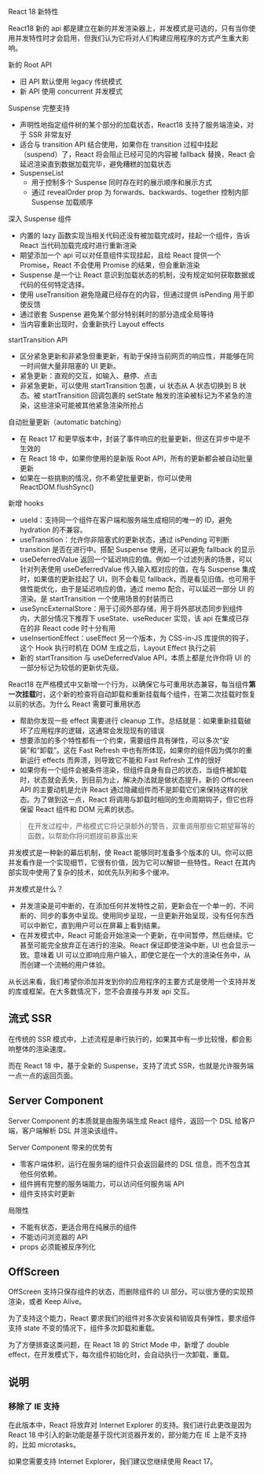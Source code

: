 React 18 新特性

<!-- more -->

React18 新的 api 都是建立在新的并发渲染器上，并发模式是可选的，只有当你使用并发特性时才会启用，但我们认为它将对人们构建应用程序的方式产生重大影响。

新的 Root API
* 旧 API 默认使用 legacy 传统模式
* 新 API 使用 concurrent 并发模式

Suspense 完整支持
* 声明性地指定组件树的某个部分的加载状态，React18 支持了服务端渲染，对于 SSR 非常友好
* 适合与 transition API 结合使用，如果你在 transition 过程中挂起（suspend）了，React 将会阻止已经可见的内容被 fallback 替换，React 会延迟渲染直到数据加载完毕，避免糟糕的加载状态
* SuspenseList
  * 用于控制多个 Suspense 同时存在时的展示顺序和展示方式
  * 通过 revealOrder prop 为 forwards、backwards、together 控制内部 Suspense 加载顺序

深入 Suspense 组件
* 内置的 lazy 函数实现当相关代码还没有被加载完成时，挂起一个组件，告诉 React 当代码加载完成时进行重新渲染
* 期望添加一个 api 可以对任意组件实现挂起，且给 React 提供一个 Promise，React 不会使用 Promise 的结果，但会重新渲染
* Suspense 是一个让 React 意识到加载状态的机制，没有规定如何获取数据或代码的任何特定选择。
* 使用 useTransition 避免隐藏已经存在的内容，但通过提供 isPending 用于即使反馈
* 通过嵌套 Suspense 避免某个部分特别耗时的部分造成全局等待
* 当内容重新出现时，会重新执行 Layout effects

startTransition API
* 区分紧急更新和非紧急但重更新，有助于保持当前网页的响应性，并能够在同一时间做大量非阻塞的 UI 更新。
* 紧急更新：直观的交互，如输入、悬停、点击
* 非紧急更新，可以使用 startTransition 包裹，ui 状态从 A 状态切换到 B 状态。被 startTransition 回调包裹的 setState 触发的渲染被标记为不紧急的渲染，这些渲染可能被其他紧急渲染所抢占

自动批量更新（automatic batching）
* 在 React 17 和更早版本中，封装了事件响应的批量更新，但这在异步中是不生效的
* 在 React 18 中，如果你使用的是新版 Root API，所有的更新都会被自动批量更新
* 如果在一些挑剔的情况，你不希望批量更新，你可以使用 ReactDOM.flushSync()

新增 hooks
* useId：支持同一个组件在客户端和服务端生成相同的唯一的 ID，避免 hydration 的不兼容。
* useTransition：允许你非阻塞式的更新状态，通过 isPending 可判断 transition 是否在进行中。搭配 Suspense 使用，还可以避免 fallback 的显示
* useDeferredValue 返回一个延迟响应的值。例如一个过滤列表的场景，可以针对列表使用 useDeferredValue 传入输入框对应的值，在与 Suspense 集成时，如果值的更新挂起了 UI，则不会看见 fallback，而是看见旧值。也可用于做性能优化，由于是延迟响应的值，通过 memo 配合，可以延迟一部分 UI 的渲染。是 startTransition 一个使用场景的封装而已
* useSyncExternalStore：用于订阅外部存储，用于将外部状态同步到组件内，大部分情况下推荐下 useState、useReducer 实现，该 api 在集成已存在的非 React code 时十分有用
* useInsertionEffect：useEffect 另一个版本，为 CSS-in-JS 库提供的钩子，这个 Hook 执行时机在 DOM 生成之后，Layout Effect 执行之前
* 新的 startTransition 与 useDeferredValue API，本质上都是允许你将 UI 的一部分标记为较低的更新优先级。

React18 在严格模式中又新增一个行为，以确保它与可重用状态兼容，每当组件**第一次挂载**时，这个新的检查将自动卸载和重新挂载每个组件，在第二次挂载时恢复以前的状态。为什么 React 需要可重用状态
* 帮助你发现一些 effect 需要进行 cleanup 工作。总结就是：如果重新挂载破坏了应用程序的逻辑，这通常会发现现有的错误
* 想要添加的多个特性都有一个约束，需要组件具有弹性，可以多次“安装”和“卸载”。这在 Fast Refresh 中也有所体现，如果你的组件因为偶尔的重新运行 effects 而奔溃，则导致它不能和 Fast Refresh 工作的很好
* 如果你有一个组件会被条件渲染，但组件自身有自己的状态，当组件被卸载时，状态就会丢失，到目前为止，解决办法就是做状态提升。新的 Offscreen API 的主要动机是允许 React 通过隐藏组件而不是卸载它们来保持这样的状态。为了做到这一点，React 将调用与卸载时相同的生命周期钩子，但它也将保留 React 组件和 DOM 元素的状态。

> 在开发过程中，严格模式它将记录额外的警告，双重调用那些它期望幂等的函数，以帮助你将问题提前暴露出来

并发模式是一种新的幕后机制，使 React 能够同时准备多个版本的 UI。你可以把并发看作是一个实现细节，它很有价值，因为它可以解锁一些特性。React 在其内部实现中使用了复杂的技术，如优先队列和多个缓冲。

并发模式是什么？
* 并发渲染是可中断的，在添加任何并发特性之前，更新会在一个单一的、不间断的、同步的事务中呈现。使用同步呈现，一旦更新开始呈现，没有任何东西可以中断它，直到用户可以在屏幕上看到结果。
* 在并发模式中，React 可能会开始渲染一个更新，在中间暂停，然后继续。它甚至可能完全放弃正在进行的渲染。React 保证即使渲染中断，UI 也会显示一致。意味着 UI 可以立即响应用户输入，即使它是在一个大的渲染任务中，从而创建一个流畅的用户体验。

从长远来看，我们希望你添加并发到你的应用程序的主要方式是使用一个支持并发的库或框架。在大多数情况下，您不会直接与并发 api 交互。

## 流式 SSR
在传统的 SSR 模式中，上述流程是串行执行的，如果其中有一步比较慢，都会影响整体的渲染速度。

而在 React 18 中，基于全新的 Suspense，支持了流式 SSR，也就是允许服务端一点一点的返回页面。

## Server Component
Server Component 的本质就是由服务端生成 React 组件，返回一个 DSL 给客户端，客户端解析 DSL 并渲染该组件。

Server Component 带来的优势有
* 零客户端体积，运行在服务端的组件只会返回最终的 DSL 信息，而不包含其他任何依赖。
* 组件拥有完整的服务端能力，可以访问任何服务端 API
* 组件支持实时更新

局限性
* 不能有状态，更适合用在纯展示的组件
* 不能访问浏览器的 API
* props 必须能被反序列化

## OffScreen
OffScreen 支持只保存组件的状态，而删除组件的 UI 部分。可以很方便的实现预渲染，或者 Keep Alive。

为了支持这个能力，React 要求我们的组件对多次安装和销毁具有弹性，要求组件支持 state 不变的情况下，组件多次卸载和重载。

为了方便排查这类问题，在 React 18 的 Strict Mode 中，新增了 double effect，在开发模式下，每次组件初始化时，会自动执行一次卸载，重载。

## 说明
### 移除了 IE 支持
在此版本中，React 将放弃对 Internet Explorer 的支持。我们进行此更改是因为 React 18 中引入的新功能是基于现代浏览器开发的，部分能力在 IE 上是不支持的，比如 microtasks。

如果您需要支持 Internet Explorer，我们建议您继续使用 React 17。

